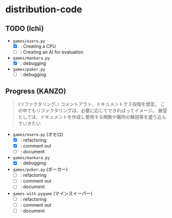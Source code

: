 # distribution-code

## TODO (Ichi)

- `games/osero.py`
  - [x] : Creating a CPU
  - [ ] : Creating an AI for evaluation

- `games/mankara.py`
  - [x] : debugging

- `games/poker.py`
  - [ ] : debugging

## Progress (KANZO)

>(リファクタリング、) コメントアウト、ドキュメントで３段階を想定。
この中でもリファクタリングは、必要に応じてできればってイメージ。
展望としては、ドキュメントを作成し使用する関数や難所の解説等を盛り込んでいきたい

- `games/osero.py` (オセロ)
  - [x] : refactoring
  - [x] : comment out
  - [ ] : document

- `games/mankara.py`
  - [x] : debugging

- `games/poker.py` (ポーカー)
  - [ ] : refactoring
  - [ ] : comment out
  - [ ] : document

- `games-with-pygame` (マインスイーパー)
  - [ ] : refactoring
  - [ ] : comment out
  - [ ] : document
